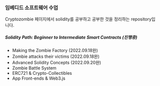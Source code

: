 ### 임베디드 소프트웨어 수업
 Cryptozombie 페이지에서 solidity를 공부하고 공부한 것을 정리하는 repository입니다.

##### Solidity Path: Beginner to Intermediate Smart Contracts (진행중)
* Making the Zombie Factory (2022.09.18완)
* Zombie attacks their victims (2022.09.18완)
* Advanced Solidity Concepts (2022.09.20완)
* Zombie Battle System
* ERC721 & Crypto-Collectibles
* App Front-ends & Web3.js



